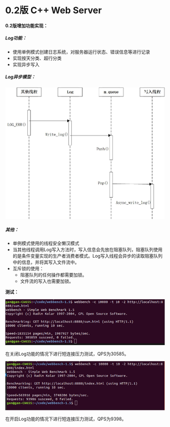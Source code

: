 <!--
 * @Author: GanShuang
 * @Date: 2020-05-21 11:44:44
 * @LastEditors: GanShuang
 * @LastEditTime: 2020-05-23 20:43:58
 * @FilePath: /myWebServer-master/oldversion/0.2/README.md
--> 
# 0.2版 C++ Web Server

#### 0.2版增加功能实现：

##### Log功能：

- 使用单例模式创建日志系统，对服务器运行状态、错误信息等进行记录
- 实现按天分类、超行分类
- 实现异步写入

##### Log异步模型：

![image](https://github.com/Yelsk/myServer/blob/master/data/log.jpg)

##### 其他：

- 单例模式使用的线程安全懒汉模式
- 当其他线程调用Log写入方法时，写入信息会先放在阻塞队列，阻塞队列使用的是条件变量实现的生产者消费者模式。Log写入线程会异步的读取阻塞队列中的信息，并将其写入文件流中。
- 互斥锁的使用：
  - 阻塞队列的任何操作都需要加锁。
  - 文件流的写入也需要加锁。

**测试：**

![image](https://github.com/Yelsk/myServer/blob/master/data/ServerWithoutLog_0.2.png)

在关闭Log功能的情况下进行短连接压力测试，QPS为30585。

![ServerWithLog](https://github.com/Yelsk/myServer/blob/master/data/ServerWithLog_0.2.png)

在开启Log功能的情况下进行短连接压力测试，QPS为9398。
